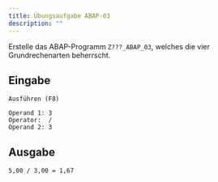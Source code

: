 ```yaml
---
title: Übungsaufgabe ABAP-03
description: ""
---
```


Erstelle das ABAP-Programm `Z???_ABAP_03`, welches die vier Grundrechenarten beherrscht.

## Eingabe
```
Ausführen (F8)

Operand 1: 3
Operator:  /
Operand 2: 3
```

## Ausgabe
```
5,00 / 3,00 = 1,67
```